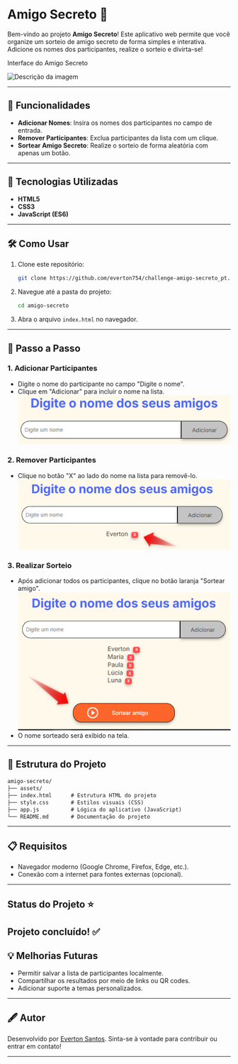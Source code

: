 # Amigo Secreto 🎁

Bem-vindo ao projeto **Amigo Secreto**! Este aplicativo web permite que você organize um sorteio de amigo secreto de forma simples e interativa. Adicione os nomes dos participantes, realize o sorteio e divirta-se!

Interface do Amigo Secreto

![Descrição da imagem](assets/demonstracao1.gif)

---
## 📝 Funcionalidades

- **Adicionar Nomes**: Insira os nomes dos participantes no campo de entrada.
- **Remover Participantes**: Exclua participantes da lista com um clique.
- **Sortear Amigo Secreto**: Realize o sorteio de forma aleatória com apenas um botão.
  
---

## 🚀 Tecnologias Utilizadas

- **HTML5**
- **CSS3**
- **JavaScript (ES6)**

---

## 🛠️ Como Usar

1. Clone este repositório:
   ```bash
   git clone https://github.com/everton754/challenge-amigo-secreto_pt.git
   ```
2. Navegue até a pasta do projeto:
   ```bash
   cd amigo-secreto
   ```
3. Abra o arquivo `index.html` no navegador.

---

## 🎯 Passo a Passo

### 1. Adicionar Participantes
- Digite o nome do participante no campo "Digite o nome".
- Clique em "Adicionar" para incluir o nome na lista.
  ![Descrição da imagem](assets/inserir_nome.png)

### 2. Remover Participantes
- Clique no botão "X" ao lado do nome na lista para removê-lo.
 ![Descrição da imagem](assets/removendo_nome.png)

### 3. Realizar Sorteio
- Após adicionar todos os participantes, clique no botão laranja "Sortear amigo".
  ![Descrição da imagem](assets/sortear_amigo.png)
- O nome sorteado será exibido na tela.
---

## 📂 Estrutura do Projeto

```
amigo-secreto/
├── assets/
├── index.html      # Estrutura HTML do projeto
├── style.css       # Estilos visuais (CSS)
├── app.js          # Lógica do aplicativo (JavaScript)
└── README.md       # Documentação do projeto
```

---

## 📋 Requisitos

- Navegador moderno (Google Chrome, Firefox, Edge, etc.).
- Conexão com a internet para fontes externas (opcional).

---
## Status do Projeto ⭐

Projeto concluído! ✅
---

## 💡 Melhorias Futuras

- Permitir salvar a lista de participantes localmente.
- Compartilhar os resultados por meio de links ou QR codes.
- Adicionar suporte a temas personalizados.

---

## 🖋️ Autor

Desenvolvido por [Everton Santos](https://github.com/everton754). Sinta-se à vontade para contribuir ou entrar em contato!

---


